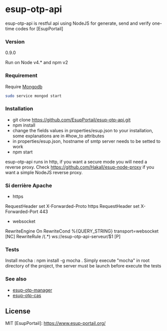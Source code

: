 # esup-otp-api

esup-otp-api is restful api using NodeJS for generate, send and verify one-time codes for [EsupPortail]

### Version
0.9.0

Run on Node v4.* and npm v2

### Requirement

Require [Mongodb](https://docs.mongodb.com/manual/tutorial/install-mongodb-on-ubuntu)

```bash
sudo service mongod start
```

### Installation
- git clone https://github.com/EsupPortail/esup-otp-api.git
- npm install
- change the fields values in properties/esup.json to your installation, some explanations are in #how_to attributes
- in properties/esup.json, hostname of smtp server needs to be setted to work
- npm start

esup-otp-api runs in http, if you want a secure mode you will need a reverse proxy.
Check https://github.com/Hakall/esup-node-proxy if you want a simple NodeJS reverse proxy.

### Si derrière Apache
- https 

>
 RequestHeader set X-Forwarded-Proto https
 RequestHeader set X-Forwarded-Port 443

- websocket

>
  RewriteEngine On
  RewriteCond %{QUERY_STRING} transport=websocket [NC]
  RewriteRule /(.*) ws://esup-otp-api-serveur/$1 [P]


### Tests
Install mocha : npm install -g mocha .
Simply execute "mocha" in root directory of the project, the server must be launch before execute the tests


### See also
- [esup-otp-manager](https://github.com/EsupPortail/esup-otp-manager)
- [esup-otp-cas](https://github.com/EsupPortail/esup-otp-cas)

License
----

MIT
   [EsupPortail]: <https://www.esup-portail.org/>
